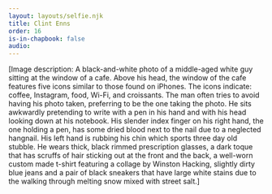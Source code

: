 ```yaml
---
layout: layouts/selfie.njk
title: Clint Enns
order: 16
is-in-chapbook: false
audio:
---
```


[Image description: A black-and-white photo of a middle-aged white guy sitting at the window of a cafe. Above his head, the window of the cafe features five icons similar to those found on iPhones. The icons indicate: coffee, Instagram, food, Wi-Fi, and croissants. The man often tries to avoid having his photo taken, preferring to be the one taking the photo. He sits awkwardly pretending to write with a pen in his hand and with his head looking down at his notebook. His slender index finger on his right hand, the one holding a pen, has some dried blood next to the nail due to a neglected hangnail. His left hand is rubbing his chin which sports three day old stubble. He wears thick, black rimmed prescription glasses, a dark toque that has scruffs of hair sticking out at the front and the back, a well-worn custom made t-shirt featuring a collage by Winston Hacking, slightly dirty blue jeans and a pair of black sneakers that have large white stains due to the walking through melting snow mixed with street salt.]
